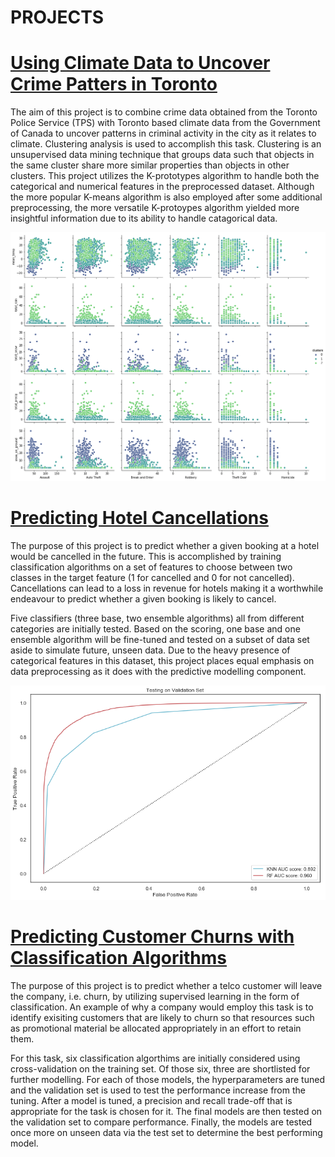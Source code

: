 # PROJECTS

# [Using Climate Data to Uncover Crime Patters in Toronto](https://github.com/calvinchoi21/toronto-crime-clustering/blob/master/Toronto_Crime.ipynb)

The aim of this project is to combine crime data obtained from the Toronto Police Service (TPS) with Toronto based climate data from the Government of Canada to uncover patterns in criminal activity in the city as it relates to climate. Clustering analysis is used to accomplish this task. Clustering is an unsupervised data mining technique that groups data such that objects in the same cluster share more similar properties than objects in other clusters. This project utilizes the K-prototypes algorithm to handle both the categorical and numerical features in the preprocessed dataset. Although the more popular K-means algorithm is also employed after some additional preprocessing, the more versatile K-protoypes algorithm yielded more insightful information due to its ability to handle catagorical data.

![](/images/download.png)

# [Predicting Hotel Cancellations](https://github.com/calvinchoi21/predicting-booking-cancellations)

The purpose of this project is to predict whether a given booking at a hotel would be cancelled in the future. This is accomplished by training classification algorithms on a set of features to choose between two classes in the target feature (1 for cancelled and 0 for not cancelled). Cancellations can lead to a loss in revenue for hotels making it a worthwhile endeavour to predict whether a given booking is likely to cancel. 

Five classifiers (three base, two ensemble algorithms) all from different categories are initially tested. Based on the scoring, one base and one ensemble algorithm will be fine-tuned and tested on a subset of data set aside to simulate future, unseen data. Due to the heavy presence of categorical features in this dataset, this project places equal emphasis on data preprocessing as it does with the predictive modelling component.

![](/images/predicting_cancellations.png)

# [Predicting Customer Churns with Classification Algorithms](https://github.com/calvinchoi21/predicting-customer-churn/blob/master/Classification_Customer_Churn.ipynb)

The purpose of this project is to predict whether a telco customer will leave the company, i.e. churn, by utilizing supervised learning in the form of classification. An example of why a company would employ this task is to identify exisiting customers that are likely to churn so that resources such as promotional material be allocated appropriately in an effort to retain them.

For this task, six classification algorthims are initially considered using cross-validation on the training set. Of those six, three are shortlisted for further modelling. For each of those models, the hyperparameters are tuned and the validation set is used to test the performance increase from the tuning. After a model is tuned, a precision and recall trade-off that is appropriate for the task is chosen for it. The final models are then tested on the validation set to compare performance. Finally, the models are tested once more on unseen data via the test set to determine the best performing model.
